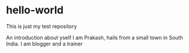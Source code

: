 # hello-world
This is just my test repository

An introduction about yself
I am Prakash, hails from a small town in South India. I am blogger and a trainer
